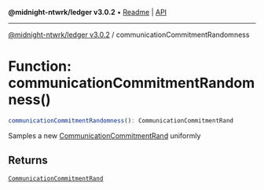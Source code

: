 **@midnight-ntwrk/ledger v3.0.2** • [Readme](../README.md) \| [API](../globals.md)

***

[@midnight-ntwrk/ledger v3.0.2](../README.md) / communicationCommitmentRandomness

# Function: communicationCommitmentRandomness()

```ts
communicationCommitmentRandomness(): CommunicationCommitmentRand
```

Samples a new [CommunicationCommitmentRand](../type-aliases/CommunicationCommitmentRand.md) uniformly

## Returns

[`CommunicationCommitmentRand`](../type-aliases/CommunicationCommitmentRand.md)
